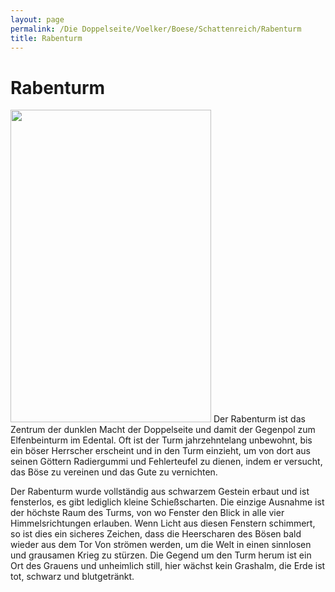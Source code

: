 ```yaml
---
layout: page
permalink: /Die Doppelseite/Voelker/Boese/Schattenreich/Rabenturm
title: Rabenturm
---
```


# Rabenturm

<img alt="" height="500" src="{{ site.baseurl }}/assets/pics/weltenbuch/gallery/illus/nrm/rabenturm.jpg" width="321" />
Der Rabenturm ist das Zentrum der dunklen Macht der Doppelseite und damit der Gegenpol zum Elfenbeinturm im Edental. Oft ist der Turm jahrzehntelang unbewohnt, bis ein böser Herrscher erscheint und in den Turm einzieht, um von dort aus seinen Göttern Radiergummi und Fehlerteufel zu dienen, indem er versucht, das Böse zu vereinen und das Gute zu vernichten.

Der Rabenturm wurde vollständig aus schwarzem Gestein erbaut und ist fensterlos, es gibt lediglich kleine Schießscharten. Die einzige Ausnahme ist der höchste Raum des Turms, von wo Fenster den Blick in alle vier Himmelsrichtungen erlauben. Wenn Licht aus diesen Fenstern schimmert, so ist dies ein sicheres Zeichen, dass die Heerscharen des Bösen bald wieder aus dem Tor Von strömen werden, um die Welt in einen sinnlosen und grausamen Krieg zu stürzen. Die Gegend um den Turm herum ist ein Ort des Grauens und unheimlich still, hier wächst kein Grashalm, die Erde ist tot, schwarz und blutgetränkt.


